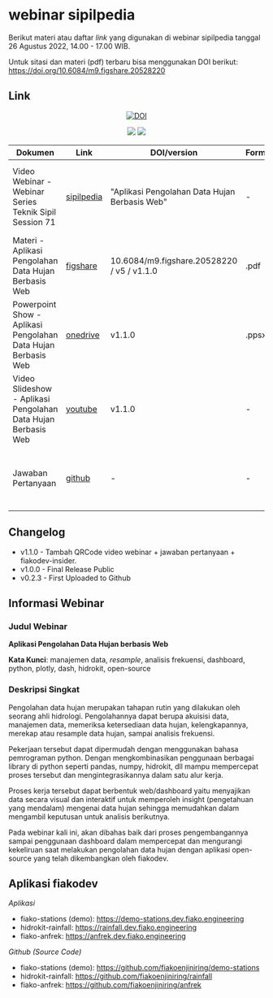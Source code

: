 # webinar sipilpedia
Berikut materi atau daftar _link_ yang digunakan di webinar sipilpedia tanggal 26 Agustus 2022, 14.00 - 17.00 WIB. 

Untuk sitasi dan materi (pdf) terbaru bisa menggunakan DOI berikut: https://doi.org/10.6084/m9.figshare.20528220

## Link

<div align="center">

[![DOI](https://img.shields.io/badge/DOI-10.6084%2Fm9.figshare.20528220-blue)](https://doi.org/10.6084/m9.figshare.20528220)

[![](https://img.shields.io/badge/PPT%20version-v1.1.0-orange)](#readme)
[![](https://img.shields.io/badge/DOI%20version-v5-green)](#readme)

</div>

Dokumen | Link | DOI/version | Format | Note
--- | --- | --- | --- | ---
Video Webinar - Webinar Series Teknik Sipil Session 71 | [sipilpedia](https://sipilpediaacademy.com/courses/webinar-series-teknik-sipil/) | "Aplikasi Pengolahan Data Hujan Berbasis Web" | - | Daftar e-course webinar (gratis), bab "SDA"
Materi - Aplikasi Pengolahan Data Hujan Berbasis Web | [figshare](https://doi.org/10.6084/m9.figshare.20528220) | 10.6084/m9.figshare.20528220 / v5 / v1.1.0 | .pdf | -
Powerpoint Show - Aplikasi Pengolahan Data Hujan Berbasis Web | [onedrive](https://1drv.ms/p/s!AmxSTa4UunElhvJpRN85628b6RxcOg?e=f6crE9) | v1.1.0 | .ppsx | ukuran: ~250 MB
Video Slideshow - Aplikasi Pengolahan Data Hujan Berbasis Web | [youtube](https://youtu.be/SPZPWN3C_CI) | v1.1.0 | - | -
Jawaban Pertanyaan | [github](https://github.com/fiakoenjiniring/forum/discussions/3) | - | - | yang tidak sempat terjawab di sesi _live_

## Changelog

- v1.1.0 - Tambah QRCode video webinar + jawaban pertanyaan + fiakodev-insider.
- v1.0.0 - Final Release Public
- v0.2.3 - First Uploaded to Github 

## Informasi Webinar

### Judul Webinar

**Aplikasi Pengolahan Data Hujan berbasis Web**

**Kata Kunci**: manajemen data, _resample_, analisis frekuensi, dashboard, python, plotly, dash, hidrokit, open-source

### Deskripsi Singkat

Pengolahan data hujan merupakan tahapan rutin yang dilakukan oleh seorang ahli hidrologi. Pengolahannya dapat berupa akuisisi data, manajemen data, memeriksa ketersediaan data hujan, kelengkapannya, merekap atau resample data hujan, sampai analisis frekuensi.

Pekerjaan tersebut dapat dipermudah dengan menggunakan bahasa pemrograman python. Dengan mengkombinasikan penggunaan berbagai library di python seperti pandas, numpy, hidrokit, dll mampu mempercepat proses tersebut dan mengintegrasikannya dalam satu alur kerja.

Proses kerja tersebut dapat berbentuk web/dashboard yaitu menyajikan data secara visual dan interaktif untuk memperoleh insight (pengetahuan yang mendalam) mengenai data hujan sehingga memudahkan dalam mengambil keputusan untuk analisis berikutnya.

Pada webinar kali ini, akan dibahas baik dari proses pengembangannya sampai penggunaan dashboard dalam mempercepat dan mengurangi kekeliruan saat melakukan pengolahan data hujan dengan aplikasi open-source yang telah dikembangkan oleh fiakodev.

## Aplikasi fiakodev

*Aplikasi*

- fiako-stations (demo): https://demo-stations.dev.fiako.engineering
- hidrokit-rainfall: https://rainfall.dev.fiako.engineering
- fiako-anfrek: https://anfrek.dev.fiako.engineering

*Github (Source Code)*

- fiako-stations (demo): https://github.com/fiakoenjiniring/demo-stations
- hidrokit-rainfall: https://github.com/fiakoenjiniring/rainfall
- fiako-anfrek: https://github.com/fiakoenjiniring/anfrek
